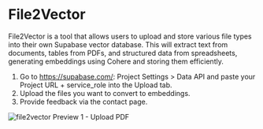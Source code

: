 # File2Vector
File2Vector is a tool  that allows users to upload and store various file types into their own Supabase vector database. This will extract text from documents, tables from PDFs, and structured data from spreadsheets, generating embeddings using Cohere and storing them efficiently.

1. Go to https://supabase.com/: Project Settings > Data API and paste your Project URL + service_role into the Upload tab.
2. Upload the files you want to convert to embeddings.
3. Provide feedback via the contact page.

![file2vector Preview 1 - Upload PDF](https://github.com/user-attachments/assets/1edfcc7d-116c-41b7-b2c9-70633ff7aace)
